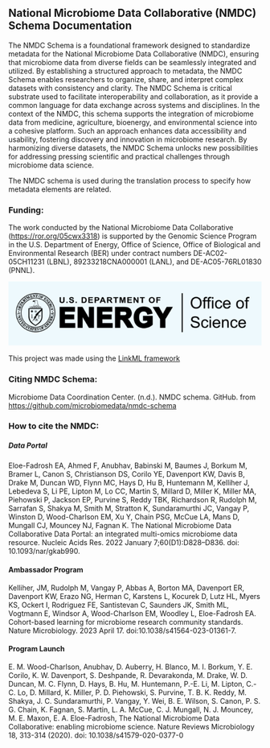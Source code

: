 ## National Microbiome Data Collaborative (NMDC) Schema Documentation

The NMDC Schema is a foundational framework designed to standardize metadata for the National Microbiome Data 
Collaborative (NMDC), ensuring that microbiome data from diverse fields can be seamlessly integrated and 
utilized. By establishing a structured approach to metadata, the NMDC Schema enables researchers to organize, 
share, and interpret complex datasets with consistency and clarity. The NMDC Schema is critical substrate used to facilitate 
interoperability and collaboration, as it provide a common language for data exchange across systems and disciplines. 
In the context of the NMDC, this schema supports the integration of microbiome data from medicine, agriculture, 
bioenergy, and environmental science into a cohesive platform. Such an approach enhances data accessibility and 
usability, fostering discovery and innovation in microbiome research. By harmonizing diverse datasets, the NMDC Schema 
unlocks new possibilities for addressing pressing scientific and practical challenges through microbiome data science.

The NMDC schema is used during the translation process to specify how metadata elements are related.

### Funding:
The work conducted by the National Microbiome Data Collaborative (https://ror.org/05cwx3318) is supported by the 
Genomic Science Program in the U.S. Department of Energy, Office of Science, Office of Biological and Environmental 
Research (BER) under contract numbers DE-AC02-05CH11231 (LBNL), 89233218CNA000001 (LANL), and DE-AC05-76RL01830 (PNNL).

![DOE_logo.png](images/DOE_logo.png)

This project was made using the [LinkML framework](https://github.com/biolink/biolinkml)

### Citing NMDC Schema:

Microbiome Data Coordination Center. (n.d.). NMDC schema. GitHub. from https://github.com/microbiomedata/nmdc-schema

### How to cite the NMDC:

##### Data Portal
Eloe-Fadrosh EA, Ahmed F, Anubhav, Babinski M, Baumes J, Borkum M, Bramer L, Canon S, Christianson DS, Corilo YE, 
Davenport KW, Davis B, Drake M, Duncan WD, Flynn MC, Hays D, Hu B, Huntemann M, Kelliher J, Lebedeva S, Li PE, 
Lipton M, Lo CC, Martin S, Millard D, Miller K, Miller MA, Piehowski P, Jackson EP, Purvine S, Reddy TBK, 
Richardson R, Rudolph M, Sarrafan S, Shakya M, Smith M, Stratton K, Sundaramurthi JC, Vangay P, Winston D, 
Wood-Charlson EM, Xu Y, Chain PSG, McCue LA, Mans D, Mungall CJ, Mouncey NJ, Fagnan K. 
The National Microbiome Data Collaborative Data Portal: an integrated multi-omics microbiome data resource.
Nucleic Acids Res. 2022 January 7;60(D1):D828–D836. doi: 10.1093/nar/gkab990.
 
#### Ambassador Program
Kelliher, JM, Rudolph M, Vangay P, Abbas A, Borton MA, Davenport ER, Davenport KW, Erazo NG, Herman C, Karstens L, 
Kocurek D, Lutz HL, Myers KS, Ockert I,  Rodriguez FE, Santistevan C, Saunders JK, Smith ML, Vogtmann E, Windsor A, 
Wood-Charlson EM, Woodley L, Eloe-Fadrosh EA. Cohort-based learning for microbiome research community standards. 
Nature Microbiology. 2023 April 17. doi:10.1038/s41564-023-01361-7.
 
#### Program Launch
E. M. Wood-Charlson, Anubhav, D. Auberry, H. Blanco, M. I. Borkum, Y. E. Corilo, K. W. Davenport, S. Deshpande, R.
Devarakonda, M. Drake, W. D. Duncan, M. C. Flynn, D. Hays, B. Hu, M. Huntemann, P.-E. Li, M. Lipton, C.-C. Lo, 
D. Millard, K. Miller, P. D. Piehowski, S. Purvine, T. B. K. Reddy, M. Shakya, J. C. Sundaramurthi, P. Vangay, 
Y. Wei, B. E. Wilson, S. Canon, P. S. G. Chain, K. Fagnan, S. Martin, L. A. McCue, C. J. Mungall, N. J. Mouncey, 
M. E. Maxon, E. A. Eloe-Fadrosh, The National Microbiome Data Collaborative: enabling microbiome science. 
Nature Reviews Microbiology 18, 313-314 (2020). doi: 10.1038/s41579-020-0377-0
